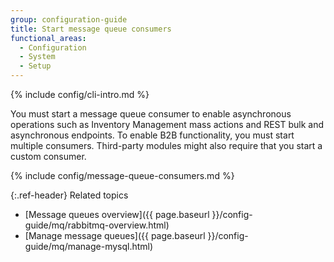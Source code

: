 ```yaml
---
group: configuration-guide
title: Start message queue consumers
functional_areas:
  - Configuration
  - System
  - Setup
---
```


{% include config/cli-intro.md %}

You must start a message queue consumer to enable asynchronous operations such as Inventory Management mass actions and REST bulk and asynchronous endpoints. To enable B2B functionality, you must start multiple consumers. Third-party modules might also require that you start a custom consumer.

{% include config/message-queue-consumers.md %}

{:.ref-header}
Related topics

* [Message queues overview]({{ page.baseurl }}/config-guide/mq/rabbitmq-overview.html)
* [Manage message queues]({{ page.baseurl }}/config-guide/mq/manage-mysql.html)